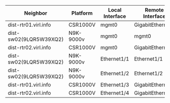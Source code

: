 

| Neighbor | Platform | Local Interface | Remote Interface | Capability | Hold Time |
| -------- | -------- | --------------- | ---------------- | ---------- | --------- |
| dist-rtr01.virl.info | CSR1000V | mgmt0 | GigabitEthernet1 | R I | 147 |
| dist-sw02(9LQR5W39XQ2) | N9K-9000v | mgmt0 | mgmt0 | R S s | 175 |
| dist-rtr02.virl.info | CSR1000V | mgmt0 | GigabitEthernet1 | R I | 166 |
| dist-sw02(9LQR5W39XQ2) | N9K-9000v | Ethernet1/1 | Ethernet1/1 | R S I s | 169 |
| dist-sw02(9LQR5W39XQ2) | N9K-9000v | Ethernet1/2 | Ethernet1/2 | R S I s | 170 |
| dist-rtr01.virl.info | CSR1000V | Ethernet1/3 | GigabitEthernet4 | R I | 178 |
| dist-rtr02.virl.info | CSR1000V | Ethernet1/4 | GigabitEthernet4 | R I | 164 |